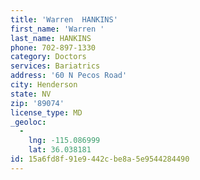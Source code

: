 ```yaml
---
title: 'Warren  HANKINS'
first_name: 'Warren '
last_name: HANKINS
phone: 702-897-1330
category: Doctors
services: Bariatrics
address: '60 N Pecos Road'
city: Henderson
state: NV
zip: '89074'
license_type: MD
_geoloc:
  -
    lng: -115.086999
    lat: 36.038181
id: 15a6fd8f-91e9-442c-be8a-5e9544284490
---
```

